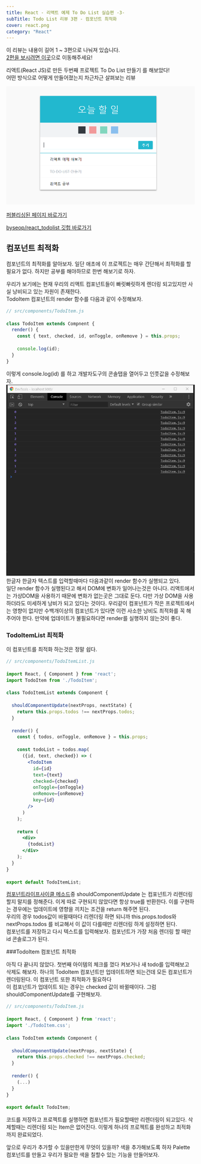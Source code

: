 ```yaml
---
title: React - 리액트 예제 To Do List 실습편 -3-
subTitle: Todo List 리뷰 3편 - 컴포넌트 최적화
cover: react.png
category: "React"
---
```


  

이 리뷰는 내용이 길어 1 ~ 3편으로 나눠져 있습니다.  
[2편을 보시려면 이곳](../react-todolist02/)으로 이동해주세요!
  
  


리액트(React JS)로 만든 두번째 프로젝트 To Do List 만들기 를 해보았다!  
어떤 방식으로 어떻게 만들어졌는지 차근차근 살펴보는 리뷰  
  
  


![todolist](./todolist.png)
  
[퍼블리싱된 페이지 바로가기](https://byseop.github.io/react_todolist/)  
  
[byseop/react_todolist 깃헙 바로가기](https://github.com/byseop/react_todolist)  
  
  

## 컴포넌트 최적화  
  

컴포넌트의 최적화를 알아보자. 일단 애초에 이 프로젝트는 매우 간단해서 최적화를 할 필요가 없다. 하지만 공부를 해야하므로 한번 해보기로 하자.  
  
우리가 보기에는 현재 우리의 리액트 컴포넌트들이 빠릿빠릿하게 렌더링 되고있지만 사실 낭비되고 있는 자원이 존재한다.  
TodoItem 컴포넌트의 render 함수를 다음과 같이 수정해보자.  
```jsx
// src/components/TodoItem.js

class TodoItem extends Compnent {
  render() {
    const { text, checked, id, onToggle, onRemove } = this.props;

    console.log(id);
  }
}
```
이렇게 console.log(id) 를 하고 개발자도구의 콘솔탭을 열어두고 인풋값을 수정해보자.  
![todolist05](./todolist05.png)
한글자 한글자 텍스트를 입력할때마다 다음과같이 render 함수가 실행되고 있다.  
일단 render 함수가 실행된다고 해서 DOM에 변화가 일어나는것은 아니다. 리액트에서는 가상DOM을 사용하기 때문에 변화가 없는곳은 그대로 둔다. 다만 가상 DOM을 사용하더라도 미세하게 낭비가 되고 있다는 것이다. 우리같이 컴포넌트가 작은 프로젝트에서는 영향이 없지만 수백개이상의 컴포넌트가 있다면 이런 사소한 낭비도 최적화를 꼭 해주어야 한다. 만약에 업데이트가 불필요하다면 render를 실행하지 않는것이 좋다.  
  
### TodoItemList 최적화  
  
이 컴포넌트를 최적화 하는것은 정말 쉽다.  
  
```jsx
// src/components/TodoItemList.js

import React, { Component } from 'react';
import TodoItem from './TodoItem';

class TodoItemList extends Component {

  shouldComponentUpdate(nextProps, nextState) {
    return this.props.todos !== nextProps.todos;
  }

  render() {
    const { todos, onToggle, onRemove } = this.props;

    const todoList = todos.map(
      ({id, text, checked}) => (
        <TodoItem
          id={id}
          text={text}
          checked={checked}
          onToggle={onToggle}
          onRemove={onRemove}
          key={id}
        />
      )
    );

    return (
      <div>
        {todoList}    
      </div>
    );
  }
}

export default TodoItemList;
```
[컴포넌트라이프사이클 메소드](https://reactjs.org/docs/state-and-lifecycle.html#adding-lifecycle-methods-to-a-class)중 shouldComponentUpdate 는 컴포넌트가 리렌더링 할지 말지를 정해준다. 이게 따로 구현되지 않았다면 항상 true를 반환한다. 이를 구현하는 경우에는 업데이트에 영향을 끼치는 조건을 return 해주면 된다.  
우리의 경우 todos값이 바뀔때마다 리렌더링 하면 되니까 this.props.todos와 nextProps.todos 를 비교해서 이 값이 다를때만 리렌더링 하게 설정하면 된다.  
컴포넌트를 저장하고 다시 텍스트를 입력해보자. 컴포넌트가 가장 처음 렌더링 할 때만 id 콘솔로그가 된다.  
  
###TodoItem 컴포넌트 최적화  
  
아직 다 끝나지 않았다. 첫번째 아이템의 체크를 껐다 켜보거나 새 todo를 입력해보고 삭제도 해보자. 하나의 TodoItem 컴포넌트만 업데이트하면 되는건데 모든 컴포넌트가 렌더링된다. 이 컴포넌트 또한 최적화가 필요하다  
이 컴포넌트가 업데이트 되는 경우는 checked 값이 바뀔때이다. 그럼 shouldComponentUpdate를 구현해보자.  
```jsx
// src/components/TodoItem.js

import React, { Component } from 'react';
import './TodoItem.css';

class TodoItem extends Component {

  shouldComponentUpdate(nextProps, nextState) {
    return this.props.checked !== nextProps.checked;
  }

  render() {
    (...)
  }
}

export default TodoItem;
```
코드를 저장하고 프로젝트를 실행하면 컴포넌트가 필요할때만 리렌더링이 되고있다. 삭제할때는 리렌더링 되는 Item은 없어진다. 이렇게 하나의 프로젝트를 완성하고 최적화까지 완료되었다.  
  
앞으로 우리가 추가할 수 있을만한게 무엇이 있을까? 색을 추가해보도록 하자 Palette 컴포넌트를 만들고 우리가 필요한 색을 칠할수 있는 기능을 만들어보자.